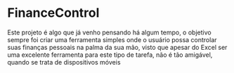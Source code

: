# FinanceControl
Este projeto é algo que já venho pensando há algum tempo, o objetivo sempre foi criar uma ferramenta simples onde o usuário possa controlar suas finanças pessoais na palma da sua mão, visto que apesar do Excel ser uma excelente ferramenta para este tipo de tarefa, não é tão amigável, quando se trata de dispositivos móveis
